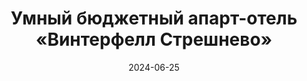 ---
title: Умный бюджетный апарт-отель «Винтерфелл Стрешнево»
url: https://habr.com/ru/companies/wirenboard/articles/824246/
cover: /img/articles/smart_hotel_winterfell_streshnevo.webp
date: 2024-06-25
category: retail
---